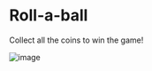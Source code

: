 # Roll-a-ball

Collect all the coins to win the game!

![image](https://user-images.githubusercontent.com/55159677/152062158-cb48e2e0-0286-4fd4-9a4f-5861c47261c5.png)
